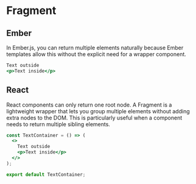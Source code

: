 # Fragment

## Ember 

In Ember.js, you can return multiple elements naturally because Ember templates allow this without the explicit need for a wrapper component.

```hbs
Text outside
<p>Text inside</p>
```

## React 

React components can only return one root node. A Fragment is a lightweight wrapper that lets you group multiple elements without adding extra nodes to the DOM. This is particularly useful when a component needs to return multiple sibling elements.


```jsx
const TextContainer = () => (
  <>
    Text outside
    <p>Text inside</p>
  </>
);

export default TextContainer;
```
